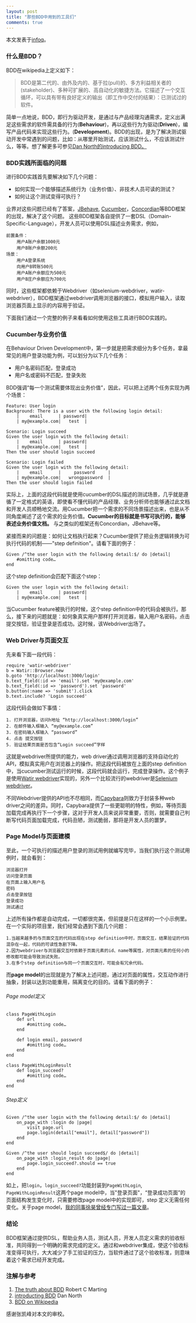 ```yaml
---
layout: post
title: "那些BDD中用到的工具们"
comments: true
---
```

本文发表于[infoq](http://www.infoq.com/cn/articles/BDD-tools)。

### 什么是BDD？
BDD在wikipedia上定义如下：
> BDD是第二代的、由外及内的、基于拉(pull)的、多方利益相关者的(stakeholder)、多种可扩展的、高自动化的敏捷方法。它描述了一个交互循环，可以具有带有良好定义的输出（即工作中交付的结果）：已测试过的软件。


简单一点地说，BDD，即行为驱动开发，是通过与产品经理沟通需求，定义出满足这些需求的软件需具备的行为(**Behaviour**)，再以这些行为为驱动(**Driven**)，编写产品代码来实现这些行为。(**Development**)。BDD的出现，是为了解决测试驱动开发中常遇到的问题，比如：从哪里开始测试，应该测试什么，不应该测试什么，等等。想了解更多可参见[Dan North的introducing BDD。](http://dannorth.net/introducing-bdd/)

### BDD实践所面临的问题
进行BDD实践首先要解决如下几个问题：

+ 如何实现一个能够描述系统行为（业务价值）、非技术人员可读的测试？
+ 如何让这个测试变得可执行？

业界对这些问题已经有了答案，[JBehave](http://jbehave.org/), [Cucumber](http://cukes.info)，[Concordian](http://www.concordion.org/)等BDD框架的出现，解决了这个问题。
这些BDD框架各自提供了一套DSL（Domain-Specific-Language），开发人员可以使用DSL描述业务需求，例如，

	前置条件：
		用户A账户余额1000元
		用户B账户余额200元
	场景：
		用户A登录系统
		向用户B转账500元
		用户A账户余额应为500元
		用户B庄户余额应为700元

同时，这些框架都依赖于Webdriver（如selenium-webdriver，watir-webdriver），BDD框架通过webdriver调用浏览器的接口，模拟用户输入，读取浏览器页面上显示的内容用于验证。


下面我们通过一个完整的例子来看看如何使用这些工具进行BDD实践的。


### Cucumber与业务价值
在Behaviour Driven Development中，第一步就是把需求细分为多个任务，拿最常见的用户登录功能为例，可以划分为以下几个任务：

+ 用户名密码匹配，登录成功
+ 用户名或密码不匹配，登录失败

BDD强调“每一个测试需要体现出业务价值”，因此，可以把上述两个任务实现为两个场景：

	Feature: User login
	Background: There is a user with the following login detail:
		|    email      | password|
		| my@example.com|   test  |
		
	Scenario: Login succeed
	Given the user login with the following detail:
		|    email      | password|
		| my@example.com|   test  |
	Then the user should login succeed
	
	Scenario: Login failed
	Given the user login with the following detail:
		|    email      |     password     |
		| my@example.com|   wrongpassword  |
	Then the user should login failed
实际上，上面的这段代码就是使用cucumber的DSL描述的测试场景，几乎就是遵循了一定格式的英语，即使看不懂代码的产品经理、业务分析师也能够通过此文档和开发人员顺畅地交流。用Cucumber把一个需求的不同场景描述出来，也是从不同角度阐述了这个需求的业务价值。__Cucumber的目标就是书写可执行的，能够表述业务价值文档。__ 与之类似的框架还有Concordian，JBehave等。

 紧接而来的问题是：如何让文档执行起来？Cucumber提供了把业务逻辑转换为可执行代码的机制——"step definition"。请看下面的例子：

	Given /^the user login with the following detail:$/ do |detail|
		#omitting code…
	end
这个step definition会匹配下面这个step：
	
	Given the user login with the following detail:
		|    email      | password|
		| my@example.com|   test  |
		
当Cucumber feature被执行的时候，这个step definition中的代码会被执行。那么，接下来的问题就是：如何象真实用户那样打开浏览器，输入用户名密码，点击提交按钮，验证登录是否成功。这时候，该Webdriver出场了。
		

### Web Driver与页面交互
先来看下面一段代码：

	require 'watir-webdriver'
	b = Watir::Browser.new
	b.goto 'http://localhost:3000/login'
	b.text_field(:id => 'email').set 'my@example.com'
	b.text_field(:id => 'password').set 'password'
	b.button(:name => 'submit').click
	b.text.include? 'Login succeed'

这段代码会做如下事情：

	1. 打开浏览器，访问h地址 “http://localhost:3000/login”
	2. 在邮件输入框输入 “my@example.com”
	3. 在密码输入框输入 “password”
	4. 点击 提交按钮
	5. 验证结果页面是否包含“Login succeed”字样
这就是webdriver所提供的能力，web driver通过调用浏览器的支持自动化的API，模拟真实用户在浏览器上的操作。把这段代码被放在上面的step definition中，当cucumber测试运行的时候，这段代码就会运行，完成登录操作。这个例子是使用[Watir webdriver](http://watirwebdriver.com/)实现的，另外一个比较流行的webdriver是[Selenium webdriver](http://seleniumhq.org/projects/webdriver/)。

不同Webdriver提供的API也不尽相同，而[Capybara](http://jnicklas.github.com/capybara/)则致力于封装多种web driver之间的差异。同时，Capybara提供了一些更聪明的特性，例如，等待页面加载完成再执行下一个步骤，这对于开发人员来说非常重要，否则，就需要自己判断写代码页面加载完成，代码丑陋，测试脆弱，那将是开发人员的噩梦。


### Page Model与页面建模
至此，一个可执行的描述用户登录的测试用例就编写完毕，当我们执行这个测试用例时，就会看到：

	浏览器打开
	访问登录页面
	在页面上输入用户名
	密码
	点击登录按钮
	登录成功
	测试通过
上述所有操作都是自动完成，一切都很完美，但前提是只在这样的一个小示例里。在一个实际的项目里，我们经常会遇到下面几个问题：

	1.当越来越多的与页面交互的代码出现在step definition中时，页面交互，结果验证的代码混杂在一起，代码的可读性急剧下降。
	2.因为webdriver与浏览器交互时依赖于页面元素的id、name等属性，对页面元素的任何小的修改都可能会导致测试失败。
	3.在多个step definition与同一个页面交互时，可能会有冗余代码。
	
而**page model**的出现就是为了解决上述问题，通过对页面的属性，交互动作进行抽象，封装以达到功能重用，隔离变化的目的。请看下面的例子：

###### Page model定义
	class PageWithLogin
		def url
			#omitting code…
		end
		
		def login email, password
			#omitting code…
		end
	end
	
	class PageWithLoginResult
		def login_succeed?
			#omitting code…
		end
	end

###### Step定义
	Given /^the user login with the following detail:$/ do |detail|
		on_page_with :login do |page|
			visit page.url		
			page.login(detail["email"], detail["password"]) 
		end
	end
	
	Given /^the user should login succeed$/ do |detail|
		on_page_with :login_result do |page|
			page.login_succeed?.should == true
		end
	end
	
如上，把`login`，`login_succeed?`功能封装到`PageWithLogin`, `PageWithLoginResult`这两个page model中，当"登录页面"，“登录成功页面”的页面结构发生变化时，只需要修改page model中的实现即可，step 定义无需任何变化。关于page model，[我的同事徐昊曾经专门写过一篇文章](http://www.infoq.com/cn/articles/domain-web-testing)。



### 结论
BDD框架通过提供DSL，帮助业务人员，测试人员，开发人员定义需求的验收标准，共同得到一个明确的需求完成的定义。通过和webdriver集成，使这个验收标准变得可执行，大大减少了手工验证的压力，当软件通过了这个验收标准，则意味着这个需求已经开发完成。

### 注解与参考
1. [The truth about BDD](https://sites.google.com/site/unclebobconsultingllc/the-truth-about-bdd) Robert C Marting
2. [introducting BDD](http://dannorth.net/introducing-bdd/) Dan North
3. [BDD on Wikipedia](http://en.wikipedia.org/wiki/Behavior-driven_development)


感谢张凯峰对本文的审校。
